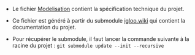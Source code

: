 - Le fichier [Modelisation](./modelisation.pdf) contient la spécification technique du projet.

- Ce fichier est généré à partir du submodule [igloo.wiki](https://github.com/SamuelGuillemet/igloo/wiki) qui contient la documentation du projet.

- Pour récupérer le submodule, il faut lancer la commande suivante à la racine du projet : `git submodule update --init --recursive`
